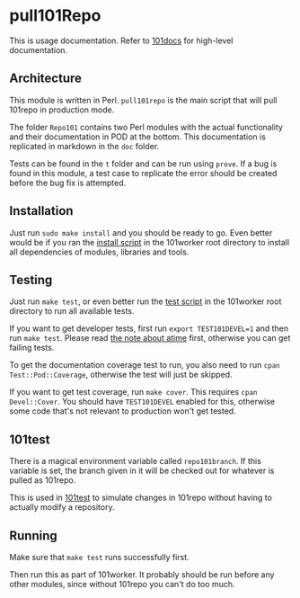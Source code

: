 pull101Repo
===========

This is usage documentation. Refer to [101docs](https://github.com/101companies/101docs/blob/master/worker/modules/pull101repo.md) for high-level documentation.


Architecture
------------

This module is written in Perl. `pull101repo` is the main script that will pull 101repo in production mode.

The folder `Repo101` contains two Perl modules with the actual functionality and their documentation in POD at the bottom. This documentation is replicated in markdown in the `doc` folder.

Tests can be found in the `t` folder and can be run using `prove`. If a bug is found in this module, a test case to replicate the error should be created before the bug fix is attempted.


Installation
------------

Just run `sudo make install` and you should be ready to go. Even better would be if you ran the [install script](../../install) in the 101worker root directory to install all dependencies of modules, libraries and tools.


Testing
-------

Just run `make test`, or even better run the [test script](../../test) in the 101worker root directory to run all available tests.

If you want to get developer tests, first run `export TEST101DEVEL=1` and then run `make test`. Please read [the note about atime](doc/Runner101::Changes.md) first, otherwise you can get failing tests.

To get the documentation coverage test to run, you also need to run `cpan Test::Pod::Coverage`, otherwise the test will just be skipped.

If you want to get test coverage, run `make cover`. This requires `cpan Devel::Cover`. You should have `TEST101DEVEL` enabled for this, otherwise some code that's not relevant to production won't get tested.


101test
-------

There is a magical environment variable called `repo101branch`. If this variable is set, the branch given in it will be checked out for whatever is pulled as 101repo.

This is used in [101test](https://github.com/101companies/101test) to simulate changes in 101repo without having to actually modify a repository.


Running
-------

Make sure that `make test` runs successfully first.

Then run this as part of 101worker. It probably should be run before any other modules, since without 101repo you can't do too much.
